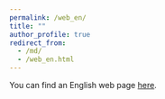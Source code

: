 ```yaml
---
permalink: /web_en/
title: ""
author_profile: true
redirect_from:
  - /md/
  - /web_en.html
---
```


You can find an English web page [here](https://KahoMorii.github.io/).
